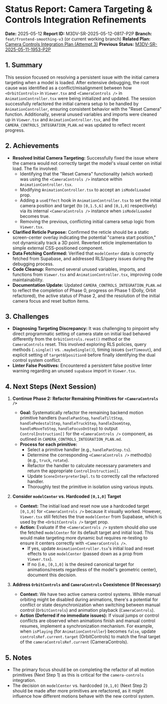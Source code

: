 # Status Report: Camera Targeting & Controls Integration Refinements

**Date:** 2025-05-12
**Report ID:** M3DV-SR-2025-05-12-0817-P2P
**Branch:** `feat/frontend-smoothing-v3` (or current working branch)
**Related Plan:** [Camera Controls Integration Plan (Attempt 3)](../refactors/CAMERA_CONTROLS_INTEGRATION_PLAN.md)
**Previous Status:** [M3DV-SR-2025-05-11-1953-P2P](M3DV-SR-2025-05-11-1953-P2P.md)

## 1. Summary
This session focused on resolving a persistent issue with the initial camera targeting when a model is loaded. After extensive debugging, the root cause was identified as a conflict/misalignment between how `<OrbitControls>` in `Viewer.tsx` and `<CameraControls />` in `AnimationController.tsx` were being initialized and updated. The session successfully refactored the initial camera setup to be handled by `AnimationController`, ensuring consistent behavior with the "Reset Camera" function. Additionally, several unused variables and imports were cleaned up in `Viewer.tsx` and `AnimationController.tsx`, and the `CAMERA_CONTROLS_INTEGRATION_PLAN.md` was updated to reflect recent progress.

## 2. Achievements
- **Resolved Initial Camera Targeting:** Successfully fixed the issue where the camera would not correctly target the model's visual center on initial load. The fix involved:
    - Identifying that the "Reset Camera" functionality (which worked) was using the `<CameraControls />` instance within `AnimationController.tsx`.
    - Modifying `AnimationController.tsx` to accept an `isModelLoaded` prop.
    - Adding a `useEffect` hook in `AnimationController.tsx` to set the initial camera position and target (to `[0,1.5,6]` and `[0,1,0]` respectively) via its internal `<CameraControls />` instance when `isModelLoaded` becomes true.
    - Removing the previous, conflicting initial camera setup logic from `Viewer.tsx`.
- **Clarified Reticle Purpose:** Confirmed the reticle should be a static screen-center overlay indicating the potential "camera start position," not dynamically track a 3D point. Reverted reticle implementation to simple external CSS-positioned component.
- **Data Fetching Confirmed:** Verified that `modelCenter` data is correctly fetched from Supabase, and addressed RLS/query issues during the debugging process.
- **Code Cleanup:** Removed several unused variables, imports, and functions from `Viewer.tsx` and `AnimationController.tsx`, improving code maintainability.
- **Documentation Update:** Updated `CAMERA_CONTROLS_INTEGRATION_PLAN.md` to reflect the completion of Phase 0, progress on Phase 1 (Dolly, Orbit refactored), the active status of Phase 2, and the resolution of the initial camera focus and reset button items.

## 3. Challenges
- **Diagnosing Targeting Discrepancy:** It was challenging to pinpoint why direct programmatic setting of camera state on initial load behaved differently from the `OrbitControls.reset()` method or the `CameraControls` reset. This involved exploring RLS policies, query methods (`.single()` vs. `.maybeSingle()`), timing issues (`setTimeout`), and explicit setting of `target0`/`position0` before finally identifying the dual control system conflict.
- **Linter False Positives:** Encountered a persistent false positive linter warning regarding an unused `supabase` import in `Viewer.tsx`.

## 4. Next Steps (Next Session)

1.  **Continue Phase 2: Refactor Remaining Primitives for `<CameraControls />`**
    *   **Goal:** Systematically refactor the remaining backend motion primitive handlers (`handlePanStep`, `handleTiltStep`, `handlePedestalStep`, `handleTruckStep`, `handleZoomStep`, `handleMoveToStep`, `handleFocusOnStep`) to output `ControlInstruction[]` for the `<CameraControls />` component, as outlined in `CAMERA_CONTROLS_INTEGRATION_PLAN.md`.
    *   **Process for each primitive:**
        *   Select a primitive handler (e.g., `handlePanStep.ts`).
        *   Determine the corresponding `<CameraControls />` method(s) (e.g., `truck`, `rotate`).
        *   Refactor the handler to calculate necessary parameters and return the appropriate `ControlInstruction[]`.
        *   Update `SceneInterpreterImpl.ts` to correctly call the refactored handler.
        *   Thoroughly test the primitive in isolation using various inputs.

2.  **Consider `modelCenter` vs. Hardcoded `[0,1,0]` Target**
    *   **Context:** The initial load and reset now use a hardcoded target `[0,1,0]` for `<CameraControls />` because it visually worked. However, `Viewer.tsx` still fetches the true `modelCenter` from Supabase, which is used by the `<OrbitControls />` target prop.
    *   **Action:** Evaluate if the `<CameraControls />` system should *also* use the fetched `modelCenter` for its default target and initial load. This would make targeting more dynamic but requires re-testing to ensure it centers correctly with `<CameraControls />`.
        *   If yes, update `AnimationController.tsx`'s initial load and reset effects to use `modelCenter` (passed down as a prop from `Viewer.tsx`).
        *   If no (i.e., `[0,1,0]` is the desired canonical target for animations/resets regardless of the model's geometric center), document this decision.

3.  **Address `OrbitControls` and `CameraControls` Coexistence (If Necessary)**
    *   **Context:** We have two active camera control systems. While manual orbiting might be disabled during animations, there's a potential for conflict or state desynchronization when switching between manual control (`OrbitControls`) and animation playback (`CameraControls`).
    *   **Action (Deferred if no immediate issues):** If visual jumps or control conflicts are observed when animations finish and manual control resumes, implement a synchronization mechanism. For example, when `isPlaying` (for `AnimationController`) becomes `false`, update `controlsRef.current.target` (OrbitControls) to match the final target of the `cameraControlsRef.current` (CameraControls).

## 5. Notes
- The primary focus should be on completing the refactor of all motion primitives (Next Step 1) as this is critical for the `camera-controls` integration.
- The decision on `modelCenter` vs. hardcoded `[0,1,0]` (Next Step 2) should be made after more primitives are refactored, as it might influence how different motions behave with the new control system. 